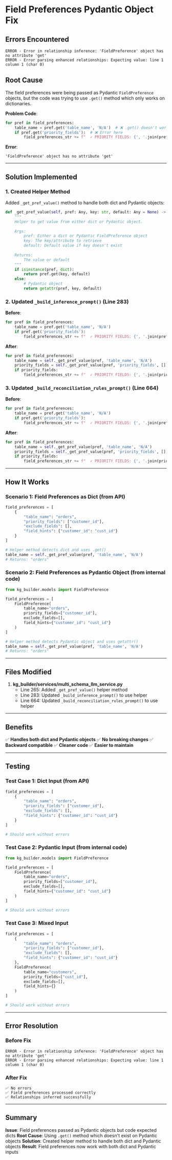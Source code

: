 # Field Preferences Pydantic Object Fix

## Errors Encountered

```
ERROR - Error in relationship inference: 'FieldPreference' object has no attribute 'get'
ERROR - Error parsing enhanced relationships: Expecting value: line 1 column 1 (char 0)
```

## Root Cause

The field preferences were being passed as Pydantic `FieldPreference` objects, but the code was trying to use `.get()` method which only works on dictionaries.

**Problem Code**:
```python
for pref in field_preferences:
    table_name = pref.get('table_name', 'N/A')  # ❌ .get() doesn't work on Pydantic objects
    if pref.get('priority_fields'):  # ❌ Error here
        field_preferences_str += f"  ✓ PRIORITY FIELDS: {', '.join(pref['priority_fields'])}\n"
```

**Error**:
```
'FieldPreference' object has no attribute 'get'
```

---

## Solution Implemented

### 1. Created Helper Method

Added `_get_pref_value()` method to handle both dict and Pydantic objects:

```python
def _get_pref_value(self, pref: Any, key: str, default: Any = None) -> Any:
    """
    Helper to get value from either dict or Pydantic object.
    
    Args:
        pref: Either a dict or Pydantic FieldPreference object
        key: The key/attribute to retrieve
        default: Default value if key doesn't exist
        
    Returns:
        The value or default
    """
    if isinstance(pref, dict):
        return pref.get(key, default)
    else:
        # Pydantic object
        return getattr(pref, key, default)
```

### 2. Updated `_build_inference_prompt()` (Line 283)

**Before**:
```python
for pref in field_preferences:
    table_name = pref.get('table_name', 'N/A')
    if pref.get('priority_fields'):
        field_preferences_str += f"  ✓ PRIORITY FIELDS: {', '.join(pref['priority_fields'])}\n"
```

**After**:
```python
for pref in field_preferences:
    table_name = self._get_pref_value(pref, 'table_name', 'N/A')
    priority_fields = self._get_pref_value(pref, 'priority_fields', [])
    if priority_fields:
        field_preferences_str += f"  ✓ PRIORITY FIELDS: {', '.join(priority_fields)}\n"
```

### 3. Updated `_build_reconciliation_rules_prompt()` (Line 664)

**Before**:
```python
for pref in field_preferences:
    table_name = pref.get('table_name', 'N/A')
    if pref.get('priority_fields'):
        field_preferences_str += f"  ✓ PRIORITY FIELDS: {', '.join(pref['priority_fields'])}\n"
```

**After**:
```python
for pref in field_preferences:
    table_name = self._get_pref_value(pref, 'table_name', 'N/A')
    priority_fields = self._get_pref_value(pref, 'priority_fields', [])
    if priority_fields:
        field_preferences_str += f"  ✓ PRIORITY FIELDS: {', '.join(priority_fields)}\n"
```

---

## How It Works

### Scenario 1: Field Preferences as Dict (from API)

```python
field_preferences = [
    {
        "table_name": "orders",
        "priority_fields": ["customer_id"],
        "exclude_fields": [],
        "field_hints": {"customer_id": "cust_id"}
    }
]

# Helper method detects dict and uses .get()
table_name = self._get_pref_value(pref, 'table_name', 'N/A')
# Returns: "orders"
```

### Scenario 2: Field Preferences as Pydantic Object (from internal code)

```python
from kg_builder.models import FieldPreference

field_preferences = [
    FieldPreference(
        table_name="orders",
        priority_fields=["customer_id"],
        exclude_fields=[],
        field_hints={"customer_id": "cust_id"}
    )
]

# Helper method detects Pydantic object and uses getattr()
table_name = self._get_pref_value(pref, 'table_name', 'N/A')
# Returns: "orders"
```

---

## Files Modified

1. **kg_builder/services/multi_schema_llm_service.py**
   - Line 265: Added `_get_pref_value()` helper method
   - Line 283: Updated `_build_inference_prompt()` to use helper
   - Line 664: Updated `_build_reconciliation_rules_prompt()` to use helper

---

## Benefits

✅ **Handles both dict and Pydantic objects**
✅ **No breaking changes**
✅ **Backward compatible**
✅ **Cleaner code**
✅ **Easier to maintain**

---

## Testing

### Test Case 1: Dict Input (from API)

```python
field_preferences = [
    {
        "table_name": "orders",
        "priority_fields": ["customer_id"],
        "exclude_fields": [],
        "field_hints": {"customer_id": "cust_id"}
    }
]

# Should work without errors
```

### Test Case 2: Pydantic Input (from internal code)

```python
from kg_builder.models import FieldPreference

field_preferences = [
    FieldPreference(
        table_name="orders",
        priority_fields=["customer_id"],
        exclude_fields=[],
        field_hints={"customer_id": "cust_id"}
    )
]

# Should work without errors
```

### Test Case 3: Mixed Input

```python
field_preferences = [
    {
        "table_name": "orders",
        "priority_fields": ["customer_id"],
        "exclude_fields": [],
        "field_hints": {"customer_id": "cust_id"}
    },
    FieldPreference(
        table_name="customers",
        priority_fields=["cust_id"],
        exclude_fields=[],
        field_hints={}
    )
]

# Should work without errors
```

---

## Error Resolution

### Before Fix
```
ERROR - Error in relationship inference: 'FieldPreference' object has no attribute 'get'
ERROR - Error parsing enhanced relationships: Expecting value: line 1 column 1 (char 0)
```

### After Fix
```
✅ No errors
✅ Field preferences processed correctly
✅ Relationships inferred successfully
```

---

## Summary

**Issue**: Field preferences passed as Pydantic objects but code expected dicts
**Root Cause**: Using `.get()` method which doesn't exist on Pydantic objects
**Solution**: Created helper method to handle both dict and Pydantic objects
**Result**: Field preferences now work with both dict and Pydantic inputs


